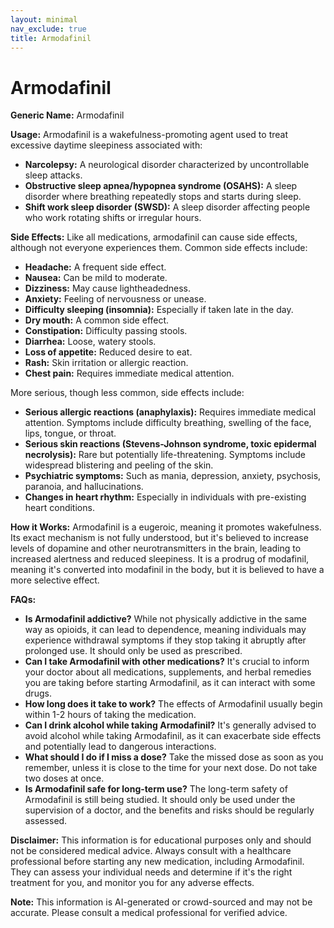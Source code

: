 ```yaml
---
layout: minimal
nav_exclude: true
title: Armodafinil
---
```


# Armodafinil

**Generic Name:** Armodafinil

**Usage:** Armodafinil is a wakefulness-promoting agent used to treat excessive daytime sleepiness associated with:

* **Narcolepsy:** A neurological disorder characterized by uncontrollable sleep attacks.
* **Obstructive sleep apnea/hypopnea syndrome (OSAHS):** A sleep disorder where breathing repeatedly stops and starts during sleep.
* **Shift work sleep disorder (SWSD):** A sleep disorder affecting people who work rotating shifts or irregular hours.


**Side Effects:**  Like all medications, armodafinil can cause side effects, although not everyone experiences them.  Common side effects include:

* **Headache:** A frequent side effect.
* **Nausea:** Can be mild to moderate.
* **Dizziness:**  May cause lightheadedness.
* **Anxiety:** Feeling of nervousness or unease.
* **Difficulty sleeping (insomnia):** Especially if taken late in the day.
* **Dry mouth:**  A common side effect.
* **Constipation:** Difficulty passing stools.
* **Diarrhea:** Loose, watery stools.
* **Loss of appetite:** Reduced desire to eat.
* **Rash:** Skin irritation or allergic reaction.
* **Chest pain:**  Requires immediate medical attention.


More serious, though less common, side effects include:

* **Serious allergic reactions (anaphylaxis):**  Requires immediate medical attention.  Symptoms include difficulty breathing, swelling of the face, lips, tongue, or throat.
* **Serious skin reactions (Stevens-Johnson syndrome, toxic epidermal necrolysis):**  Rare but potentially life-threatening. Symptoms include widespread blistering and peeling of the skin.
* **Psychiatric symptoms:**  Such as mania, depression, anxiety, psychosis, paranoia, and hallucinations.
* **Changes in heart rhythm:**  Especially in individuals with pre-existing heart conditions.


**How it Works:** Armodafinil is a eugeroic, meaning it promotes wakefulness.  Its exact mechanism is not fully understood, but it's believed to increase levels of dopamine and other neurotransmitters in the brain, leading to increased alertness and reduced sleepiness.  It is a prodrug of modafinil, meaning it's converted into modafinil in the body, but it is believed to have a more selective effect.

**FAQs:**

* **Is Armodafinil addictive?**  While not physically addictive in the same way as opioids, it can lead to dependence, meaning individuals may experience withdrawal symptoms if they stop taking it abruptly after prolonged use.  It should only be used as prescribed.
* **Can I take Armodafinil with other medications?**  It's crucial to inform your doctor about all medications, supplements, and herbal remedies you are taking before starting Armodafinil, as it can interact with some drugs.
* **How long does it take to work?**  The effects of Armodafinil usually begin within 1-2 hours of taking the medication.
* **Can I drink alcohol while taking Armodafinil?**  It's generally advised to avoid alcohol while taking Armodafinil, as it can exacerbate side effects and potentially lead to dangerous interactions.
* **What should I do if I miss a dose?**  Take the missed dose as soon as you remember, unless it is close to the time for your next dose. Do not take two doses at once.
* **Is Armodafinil safe for long-term use?**  The long-term safety of Armodafinil is still being studied.  It should only be used under the supervision of a doctor, and the benefits and risks should be regularly assessed.


**Disclaimer:** This information is for educational purposes only and should not be considered medical advice.  Always consult with a healthcare professional before starting any new medication, including Armodafinil.  They can assess your individual needs and determine if it's the right treatment for you, and monitor you for any adverse effects.


**Note:** This information is AI-generated or crowd-sourced and may not be accurate. Please consult a medical professional for verified advice.